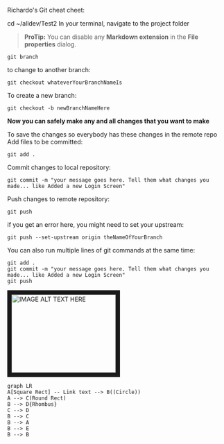 Richardo's Git cheat cheet:


cd ~/alldev/Test2 			 In your terminal, navigate to the project folder



> **ProTip:** You can disable any **Markdown extension** in the **File properties** dialog.

	git branch


to change to another branch:

	git checkout whateverYourBranchNameIs
	
To create a new branch:

	git checkout -b newBranchNameHere
	
**Now you can safely make any and all changes that you want to make**

To save the changes so everybody has these changes in the remote repo
Add files to be committed:

	git add .
	
Commit changes to local repository:

	git commit -m "your message goes here. Tell them what changes you made... like Added a new Login Screen"
	
Push changes to remote repository:

	git push
	
if you get an error here, you might need to set your upstream:

	git push --set-upstream origin theNameOfYourBranch
	
You can also run multiple lines of git commands at the same time:

	git add .
	git commit -m "your message goes here. Tell them what changes you made... like Added a new Login Screen"
	git push
	
<a href="http://www.youtube.com/watch?feature=player_embedded&v=GhQdlIFylQ8
" target="_blank"><img src="http://img.youtube.com/vi/GhQdlIFylQ8/0.jpg" 
alt="IMAGE ALT TEXT HERE" width="240" height="180" border="10" /></a>

```mermaid
graph LR
A[Square Rect] -- Link text --> B((Circle))
A --> C(Round Rect)
B --> D{Rhombus}
C --> D
B --> C
B --> A
B --> E
B --> B
```
